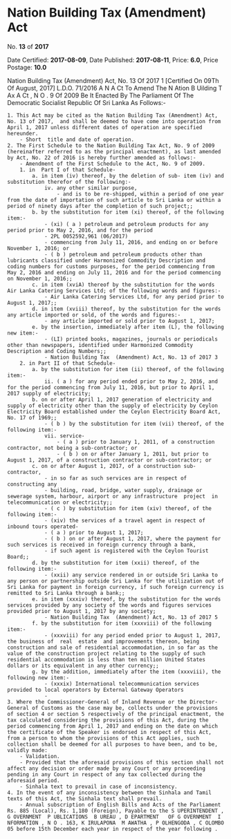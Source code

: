 # Nation Building Tax (Amendment)  Act

No. **13** of **2017**

Date Certified: **2017-08-09**, Date Published: **2017-08-11**, Price: **6.0**, Price Postage: **10.0**

Nation Building Tax  (Amendment) Act, No. 13 Of 2017 1
[Certified On 09Th Of August, 2017]
L.D.O. 71/2016
A N  A Ct   To   Amend   The  N Ation  B Uilding  T Ax  A Ct , N O . 9  Of  2009
Be   It Enacted By The Parliament Of The Democratic Socialist Republic Of Sri Lanka As Follows:-

    1. This Act may be cited as the Nation Building Tax (Amendment) Act, No. 13 of 2017,  and shall be deemed to have come into operation from  April 1, 2017 unless different dates of operation are specified hereunder.
        - Short  title and date of operation.
    2. The First Schedule to the Nation Building Tax Act, No. 9 of 2009  (hereinafter referred to as the principal enactment), as last amended by Act, No. 22 of 2016 is hereby further amended as follows:-
        - Amendment of the First Schedule to the Act, No. 9 of 2009.
        1. in  Part I of that Schedule-
            a. in item (iv) thereof, by the deletion of sub- item (iv) and substitution therefor of the following:-
                iv. any other similar purpose,
                    - and is to be re-shipped, within a period of one year from the date of importation of such article to Sri Lanka or within a period of ninety days after the completion of such project;;
            b. by the substitution for item (xi) thereof, of the following item:-
                - (xi) ( a ) petroleum and petroleum products for any period prior to May 2, 2016, and for the period
                - 2PL 0052592,961 (06/2017)
                - commencing from July 11, 2016, and ending on or before November 1, 2016; or
                - ( b ) petroleum and petroleum products other than lubricants classified under Harmonized Commodity Description and coding numbers for customs purposes, for the period commencing from May 2, 2016 and ending on July 11, 2016 and for the period commencing on November 1, 2016;;
            c. in item (xviA) thereof by the substitution for the words Air Lanka Catering Services Ltd; of the following words and figures:-
                - Air Lanka Catering Services Ltd, for any period prior to August 1, 2017;;
            d. in item (xviii) thereof, by the substitution for the words any article imported or sold, of the words and figures:-
                - any article imported or sold prior to August 1, 2017;
            e. by the insertion, immediately after item (L), the following new item:-
                - (LI) printed books, magazines, journals or periodicals other than newspapers, identified under Harmonized Commodity Description and Coding Numbers;;
                - Nation Building Tax  (Amendment) Act, No. 13 of 2017 3
        2. in Part II of that Schedule-
            a. by the substitution for item (ii) thereof, of the following item:-
                ii. ( a ) for any period ended prior to May 2, 2016, and for the period commencing from July 11, 2016, but prior to April 1, 2017 supply of electricity;
            b. on or after April 1, 2017 generation of electricity and supply of electricity other than the supply of electricity by Ceylon Electricity Board established under the Ceylon Electricity Board Act, No. 17 of 1969;;
                - ( b ) by the substitution for item (vii) thereof, of the following item:-
                vii. service-
                    - ( a ) prior to January 1, 2011, of a construction contractor, not being a sub-contractor; or
                    - ( b ) on or after January 1, 2011, but prior to August 1, 2017, of a construction contractor or sub-contractor; or
            c. on or after August 1, 2017, of a construction sub-contractor,
                - in so far as such services are in respect of constructing any
                - building, road, bridge, water supply, drainage or sewerage system, harbour, airport or any infrastructure  project  in telecommunication or electricity;;
                - ( c ) by substitution for item (xiv) thereof, of the following item:-
                - (xiv) the services of a travel agent in respect of inbound tours operated-
                - ( a ) prior to August 1, 2017;
                - ( b ) on or after August 1, 2017, where the payment for such services is received in foreign currency through a bank,
                - if such agent is registered with the Ceylon Tourist Board;;
            d. by the substitution for item (xxii) thereof, of the following item:-
                - (xxii) any service rendered in or outside Sri Lanka to any person or partnership outside Sri Lanka for the utilization out of Sri Lanka for payment in foreign currency, if such foreign currency is remitted to Sri Lanka through a bank;;
            e. in item (xxxiv) thereof, by the substitution for the words services provided by any society of the words and figures services provided prior to August 1, 2017 by any society;
                - Nation Building Tax  (Amendment) Act, No. 13 of 2017 5
            f. by the substitution for item (xxxviii) of the following item:-
                - (xxxviii) for any period ended prior to August 1, 2017, the business of  real  estate  and improvements thereon, being construction and sale of residential accommodation, in so far as the value of the construction project relating to the supply of such residential accommodation is less than ten million United States dollars or its equivalent in any other currency;;
            g. by the addition, immediately after the item (xxxviii), the following new item:-
                - (xxxix) International telecommunication services provided to local operators by External Gateway Operators
                - 
    3. Where the Commissioner-General of Inland Revenue or the Director-General of Customs as the case may be, collects under the provisions of section 4 or section 5 respectively of the principal enactment, the tax calculated considering the provisions of this Act, during the period commencing from April 1, 2017 and ending on the date on which the certificate of the Speaker is endorsed in respect of this Act, from a person to whom the provisions of this Act applies, such collection shall be deemed for all purposes to have been, and to be, validly made:
        - Validation.
        - Provided that the aforesaid provisions of this section shall not affect any decision or order made by any Court or any proceeding pending in any Court in respect of any tax collected during the aforesaid period.
        - Sinhala text to prevail in case of inconsistency.
    4. In the event of any inconsistency between the Sinhala and Tamil texts of this Act, the Sinhala text shall prevail.
        - Annual subscription of English Bills and Acts of the Parliament Rs. 885 (Local), Rs. 1,180 (Foreign), Payable to the S UPERINTENDENT , G OVERNMENT  P UBLICATIONS  B UREAU , D EPARTMENT   OF G OVERNMENT  I NFORMATION , N O . 163, K IRULAPONA  M AWATHA , P OLHENGODA , C OLOMBO  05 before 15th December each year in respect of the year following .
